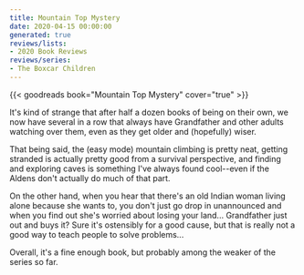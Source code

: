 ```yaml
---
title: Mountain Top Mystery
date: 2020-04-15 00:00:00
generated: true
reviews/lists:
- 2020 Book Reviews
reviews/series:
- The Boxcar Children
---
```

{{< goodreads book="Mountain Top Mystery" cover="true" >}}

It's kind of strange that after half a dozen books of being on their own, we now have several in a row that always have Grandfather and other adults watching over them, even as they get older and (hopefully) wiser.  

That being said, the (easy mode) mountain climbing is pretty neat, getting stranded is actually pretty good from a survival perspective, and finding and exploring caves is something I've always found cool--even if the Aldens don't actually do much of that part.  

<!--more-->

On the other hand, when you hear that there's an old Indian woman living alone because she wants to, you don't just go drop in unannounced and when you find out she's worried about losing your land... Grandfather just out and buys it? Sure it's ostensibly for a good cause, but that is really not a good way to teach people to solve problems...  

Overall, it's a fine enough book, but probably among the weaker of the series so far.


